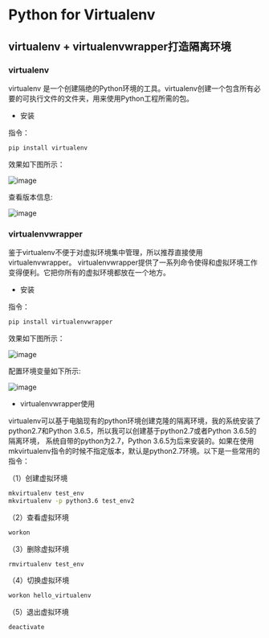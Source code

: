 # Python for Virtualenv

## virtualenv + virtualenvwrapper打造隔离环境

### virtualenv

virtualenv 是一个创建隔绝的Python环境的工具。virtualenv创建一个包含所有必要的可执行文件的文件夹，用来使用Python工程所需的包。

- 安装

指令：

```bash
pip install virtualenv
```

效果如下图所示：

![image](https://raw.githubusercontent.com/zhusheng/blog/master/python/01.png)

查看版本信息:

![image](https://raw.githubusercontent.com/zhusheng/blog/master/python/02.png)

### virtualenvwrapper

鉴于virtualenv不便于对虚拟环境集中管理，所以推荐直接使用virtualenvwrapper。 virtualenvwrapper提供了一系列命令使得和虚拟环境工作变得便利。它把你所有的虚拟环境都放在一个地方。

- 安装

指令：

```bash
pip install virtualenvwrapper
```

效果如下图所示：

![image](https://raw.githubusercontent.com/zhusheng/blog/master/python/03.png)

配置环境变量如下所示:

![image](https://raw.githubusercontent.com/zhusheng/blog/master/python/04.png)

- virtualenvwrapper使用

virtualenv可以基于电脑现有的python环境创建克隆的隔离环境，我的系统安装了python2.7和Python 3.6.5，所以我可以创建基于python2.7或者Python 3.6.5的隔离环境，
系统自带的python为2.7，Python 3.6.5为后来安装的。如果在使用mkvirtualenv指令的时候不指定版本，默认是python2.7环境。以下是一些常用的指令：

（1）创建虚拟环境

```bash
mkvirtualenv test_env
mkvirtualenv -p python3.6 test_env2
```

（2）查看虚拟环境

```bash
workon
```

（3）删除虚拟环境

```bash
rmvirtualenv test_env
```

（4）切换虚拟环境

```bash
workon hello_virtualenv
```

（5）退出虚拟环境

```bash
deactivate
```